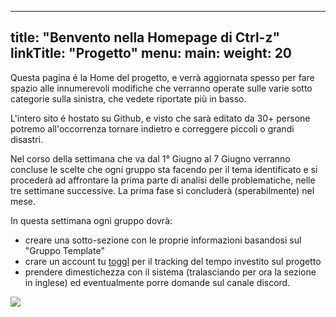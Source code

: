 
---
title: "Benvento nella Homepage di Ctrl-z"
linkTitle: "Progetto"
menu:
  main:
    weight: 20
---

Questa pagina é la Home del progetto, e verrà aggiornata spesso per fare spazio alle innumerevoli modifiche che verranno operate sulle varie sotto categorie sulla sinistra, che vedete riportate più in basso.

L'intero sito é hostato su Github, e visto che sarà editato da 30+ persone potremo all'occorrenza tornare indietro e correggere piccoli o grandi disastri.

Nel corso della settimana che va dal 1° Giugno  al 7 Giugno verranno concluse le scelte che ogni gruppo sta facendo per il tema identificato e si procederà ad affrontare la prima parte di analisi delle problematiche, nelle tre settimane successive. La prima fase si concluderà (sperabilmente) nel mese.

In questa settimana ogni gruppo dovrà:

* creare una sotto-sezione con le proprie informazioni basandosi sul "Gruppo Template"
* crare un account tu [toggl](https://toggl.com/) per il tracking del tempo investito sul progetto
* prendere dimestichezza con il sistema (tralasciando per ora la sezione in inglese) ed eventualmente porre domande sul canale discord.

![](https://methods.co.uk/wp-content/uploads/2018/01/The-triple-diamond-approach..jpeg)
